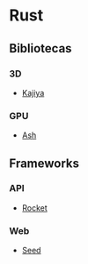 # Rust

## Bibliotecas

### 3D
- [Kajiya](https://github.com/EmbarkStudios/kajiya)

### GPU
- [Ash](https://github.com/MaikKlein/ash)

## Frameworks

### API
-  [Rocket](https://rocket.rs/)

### Web
-  [Seed](https://seed-rs.org/)
